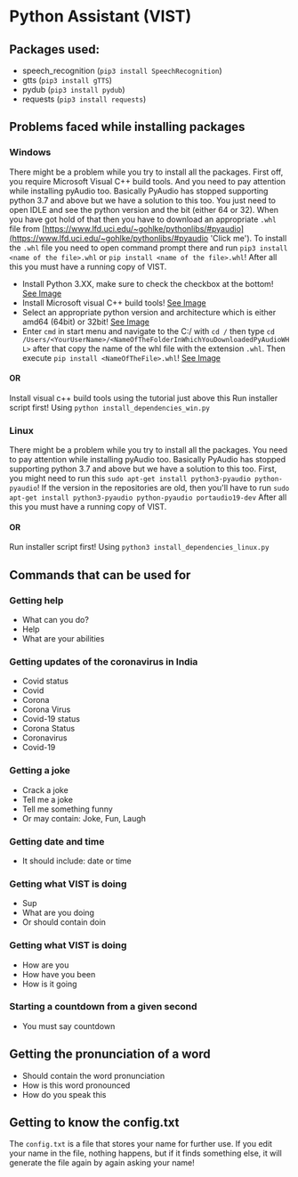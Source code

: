 # Python Assistant (VIST)

## Packages used:

- speech_recognition (`pip3 install SpeechRecognition`)
- gtts (`pip3 install gTTS`)
- pydub (`pip3 install pydub`)
- requests (`pip3 install requests`)

## Problems faced while installing packages

### Windows

There might be a problem while you try to install all the packages. First off, you require Microsoft Visual C++ build tools. And you need to pay attention while installing pyAudio too. Basically PyAudio has stopped supporting python 3.7 and above but we have a solution to this too. You just need to open IDLE and see the python version and the bit (either 64 or 32). When you have got hold of that then you have to download an appropriate `.whl` file from [https://www.lfd.uci.edu/~gohlke/pythonlibs/#pyaudio](https://www.lfd.uci.edu/~gohlke/pythonlibs/#pyaudio 'Click me'). To install the `.whl` file you need to open command prompt there and run `pip3 install <name of the file>.whl` or `pip install <name of the file>.whl`! After all this you must have a running copy of VIST.

- Install Python 3.XX, make sure to check the checkbox at the bottom! [See Image](https://doc-00-5s-docs.googleusercontent.com/docs/securesc/sh0ssa4qv9mf4q46unndk1pd2or408ao/obndsrpk9iscs93t5h5ru8mr79b01m8a/1597593300000/13338967790131960641/13338967790131960641/16KY_8RvC8r6H1B5VundREybiC-ZGVHZU?e=view&authuser=0&nonce=fhn1e2runlspa&user=13338967790131960641&hash=lssn74mpij54466sjcjfq08usl51fph9)
- Install Microsoft visual C++ build tools! [See Image](https://doc-0g-5s-docs.googleusercontent.com/docs/securesc/sh0ssa4qv9mf4q46unndk1pd2or408ao/5lufanmll3p3n9uprldftf80cm8m3ehu/1597593450000/13338967790131960641/13338967790131960641/1EIA5HzDIA2_aad8s1LJ_CMbSKAwfrtPO?e=view&authuser=0)
- Select an appropriate python version and architecture which is either amd64 (64bit) or 32bit! [See Image](https://doc-0s-5s-docs.googleusercontent.com/docs/securesc/sh0ssa4qv9mf4q46unndk1pd2or408ao/86r6eqti17flpt3a9fk5kfba0v053her/1597593525000/13338967790131960641/13338967790131960641/1ZWKnY-_QColkQRlQ5QYyqfWxiUlWUTx1?e=view&authuser=0)
- Enter `cmd` in start menu and navigate to the C:/ with `cd /` then type `cd /Users/<YourUserName>/<NameOfTheFolderInWhichYouDownloadedPyAudioWHL>` after that copy the name of the whl file with the extension `.whl`. Then execute `pip install <NameOfTheFile>.whl`! [See Image](https://doc-0o-5s-docs.googleusercontent.com/docs/securesc/sh0ssa4qv9mf4q46unndk1pd2or408ao/hkkffuam2h725d0cm8icqudhva0mep48/1597593675000/13338967790131960641/13338967790131960641/1pzxvJt-89Pmrc43Wz1BQYGrWbXs9fb1p?e=view&authuser=0&nonce=q3abpathqc698&user=13338967790131960641&hash=njramp6e95500amurj6tveii9hi3mb34)

#### OR

Install visual c++ build tools using the tutorial just above this
Run installer script first! Using `python install_dependencies_win.py`

### Linux

There might be a problem while you try to install all the packages. You need to pay attention while installing pyAudio too. Basically PyAudio has stopped supporting python 3.7 and above but we have a solution to this too. First, you might need to run this `sudo apt-get install python3-pyaudio python-pyaudio`! If the version in the repositories are old, then you'll have to run `sudo apt-get install python3-pyaudio python-pyaudio portaudio19-dev` After all this you must have a running copy of VIST.

#### OR

Run installer script first! Using `python3 install_dependencies_linux.py`

## Commands that can be used for

### Getting help

- What can you do?
- Help
- What are your abilities

### Getting updates of the coronavirus in India

- Covid status
- Covid
- Corona
- Corona Virus
- Covid-19 status
- Corona Status
- Coronavirus
- Covid-19

### Getting a joke

- Crack a joke
- Tell me a joke
- Tell me something funny
- Or may contain: Joke, Fun, Laugh

### Getting date and time

- It should include: date or time

### Getting what VIST is doing

- Sup
- What are you doing
- Or should contain doin

### Getting what VIST is doing

- How are you
- How have you been
- How is it going

### Starting a countdown from a given second

- You must say countdown

## Getting the pronunciation of a word

- Should contain the word pronunciation
- How is this word pronounced
- How do you speak this

## Getting to know the config.txt

The `config.txt` is a file that stores your name for further use. If you edit your name in the file, nothing happens, but if it finds something else, it will generate the file again by again asking your name!
